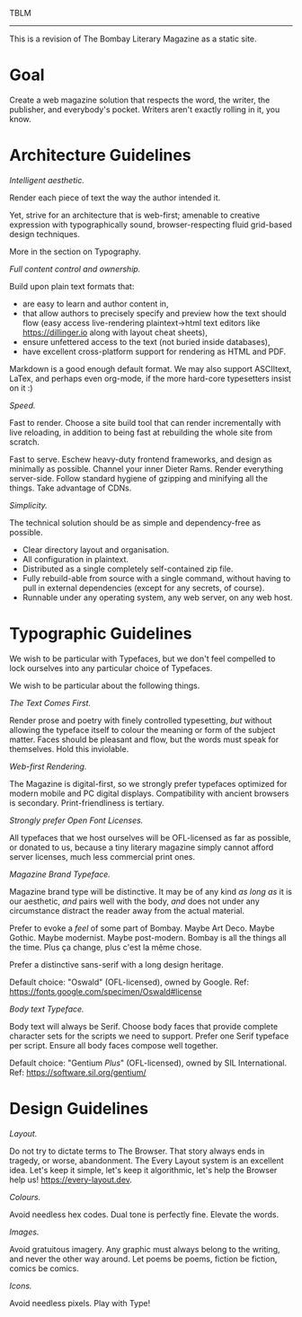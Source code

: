 TBLM

---

This is a revision of The Bombay Literary Magazine as a static site.

# Goal

Create a web magazine solution that respects the word, the writer, the publisher,
and everybody's pocket. Writers aren't exactly rolling in it, you know.

# Architecture Guidelines

*Intelligent aesthetic.*

Render each piece of text the way the author intended it.

Yet, strive for an architecture that is web-first; amenable to creative expression
with typographically sound, browser-respecting fluid grid-based design techniques.

More in the section on Typography.

*Full content control and ownership.*

Build upon plain text formats that:
- are easy to learn and author content in,
- that allow authors to precisely specify and preview how the text should flow
  (easy access live-rendering plaintext->html text editors like https://dillinger.io
  along with layout cheat sheets),
- ensure unfettered access to the text (not buried inside databases),
- have excellent cross-platform support for rendering as HTML and PDF.

Markdown is a good enough default format. We may also support ASCIItext, LaTex,
and perhaps even org-mode, if the more hard-core typesetters insist on it :)

*Speed.*

Fast to render. Choose a site build tool that can render incrementally with live
reloading, in addition to being fast at rebuilding the whole site from scratch.

Fast to serve. Eschew heavy-duty frontend frameworks, and design as minimally as
possible. Channel your inner Dieter Rams. Render everything server-side. Follow
standard hygiene of gzipping and minifying all the things. Take advantage of CDNs.

*Simplicity.*

The technical solution should be as simple and dependency-free as possible.

- Clear directory layout and organisation.
- All configuration in plaintext.
- Distributed as a single completely self-contained zip file.
- Fully rebuild-able from source with a single command, without having to pull
  in external dependencies (except for any secrets, of course).
- Runnable under any operating system, any web server, on any web host.

# Typographic Guidelines

We wish to be particular with Typefaces, but we don't feel compelled to lock
ourselves into any particular choice of Typefaces.

We wish to be particular about the following things.

*The Text Comes First.*

Render prose and poetry with finely controlled typesetting, *but* without allowing
the typeface itself to colour the meaning or form of the subject matter. Faces
should be pleasant and flow, but the words must speak for themselves. Hold this
inviolable.

*Web-first Rendering.*

The Magazine is digital-first, so we strongly prefer typefaces optimized for
modern mobile and PC digital displays. Compatibility with ancient browsers is
secondary. Print-friendliness is tertiary.

*Strongly prefer Open Font Licenses.*

All typefaces that we host ourselves will be OFL-licensed as far as possible, or
donated to us, because a tiny literary magazine simply cannot afford server
licenses, much less commercial print ones.

*Magazine Brand Typeface.*

Magazine brand type will be distinctive. It may be of any kind *as long as*
it is our aesthetic, *and* pairs well with the body, *and* does not under any
circumstance distract the reader away from the actual material.

Prefer to evoke a *feel* of some part of Bombay. Maybe Art Deco. Maybe Gothic.
Maybe modernist. Maybe post-modern. Bombay is all the things all the time.
Plus ça change, plus c'est la même chose.

Prefer a distinctive sans-serif with a long design heritage.

Default choice: "Oswald" (OFL-licensed), owned by Google.
Ref: https://fonts.google.com/specimen/Oswald#license

*Body text Typeface.*

Body text will always be Serif. Choose body faces that provide complete character
sets for the scripts we need to support. Prefer one Serif typeface per script.
Ensure all body faces compose well together.

Default choice: "Gentium *Plus*" (OFL-licensed), owned by SIL International.
Ref: https://software.sil.org/gentium/

# Design Guidelines

*Layout.*

Do not try to dictate terms to The Browser. That story always ends in tragedy,
or worse, abandonment. The Every Layout system is an excellent idea. Let's keep
it simple, let's keep it algorithmic, let's help the Browser help us!
https://every-layout.dev.

*Colours.*

Avoid needless hex codes. Dual tone is perfectly fine. Elevate the words.

*Images.*

Avoid gratuitous imagery. Any graphic must always belong to the writing, and never
the other way around. Let poems be poems, fiction be fiction, comics be comics.

*Icons.*

Avoid needless pixels. Play with Type!
